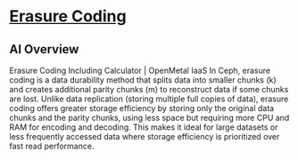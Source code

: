# **[Erasure Coding](https://docs.ceph.com/en/reef/rados/operations/erasure-code)**

## AI Overview

Erasure Coding Including Calculator | OpenMetal IaaS
In Ceph, erasure coding is a data durability method that splits data into smaller chunks (k) and creates additional parity chunks (m) to reconstruct data if some chunks are lost. Unlike data replication (storing multiple full copies of data), erasure coding offers greater storage efficiency by storing only the original data chunks and the parity chunks, using less space but requiring more CPU and RAM for encoding and decoding. This makes it ideal for large datasets or less frequently accessed data where storage efficiency is prioritized over fast read performance.
